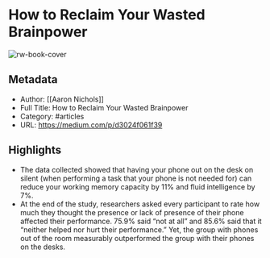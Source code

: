 # How to Reclaim Your Wasted Brainpower

![rw-book-cover](https://readwise-assets.s3.amazonaws.com/static/images/article3.5c705a01b476.png)

## Metadata
- Author: [[Aaron Nichols]]
- Full Title: How to Reclaim Your Wasted Brainpower
- Category: #articles
- URL: https://medium.com/p/d3024f061f39

## Highlights
- The data collected showed that having your phone out on the desk on silent (when performing a task that your phone is not needed for) can reduce your working memory capacity by 11% and fluid intelligence by 7%.
- At the end of the study, researchers asked every participant to rate how much they thought the presence or lack of presence of their phone affected their performance. 75.9% said “not at all” and 85.6% said that it “neither helped nor hurt their performance.” Yet, the group with phones out of the room measurably outperformed the group with their phones on the desks.
